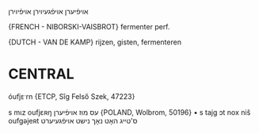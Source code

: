 אויפֿיערן
אויפֿגעיוירן
אויפֿיוירן

{FRENCH - NIBORSKI-VAISBROT}
fermenter perf.

{DUTCH - VAN DE KAMP}
rijzen, gisten, fermenteren

CENTRAL
========

óufjᴇˑrn {ETCP, Sîg Felső Szek, 47223}

s mɩz oufjɛʀŋ עס מוז אויפֿיערן {POLAND, Wolbrom, 50196}
	•	s tajg ɔt nox niš oufgəjeʀt ס'טייג האָט נאָך נישט אויפֿגעיערט